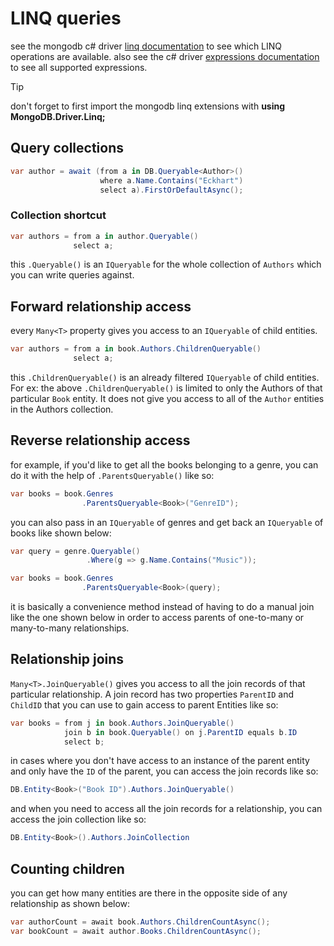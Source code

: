 # LINQ queries

see the mongodb c# driver [linq documentation](http://mongodb.github.io/mongo-csharp-driver/2.11/reference/driver/crud/linq/) to see which LINQ operations are available.
also see the c# driver [expressions documentation](http://mongodb.github.io/mongo-csharp-driver/2.11/reference/driver/expressions/) to see all supported expressions.

> [!tip] 
> don't forget to first import the mongodb linq extensions with **using MongoDB.Driver.Linq;**

## Query collections
```csharp
var author = await (from a in DB.Queryable<Author>()
                    where a.Name.Contains("Eckhart")
                    select a).FirstOrDefaultAsync();
```
### Collection shortcut
```csharp
var authors = from a in author.Queryable()
              select a;
```
this `.Queryable()` is an `IQueryable` for the whole collection of `Authors` which you can write queries against.

## Forward relationship access
every `Many<T>` property gives you access to an `IQueryable` of child entities.
```csharp
var authors = from a in book.Authors.ChildrenQueryable()
              select a;
```
this `.ChildrenQueryable()` is an already filtered `IQueryable` of child entities. For ex: the above `.ChildrenQueryable()` is limited to only the Authors of that particular `Book` entity. It does not give you access to all of the `Author` entities in the Authors collection.

## Reverse relationship access
for example, if you'd like to get all the books belonging to a genre, you can do it with the help of `.ParentsQueryable()` like so:
```csharp
var books = book.Genres
                .ParentsQueryable<Book>("GenreID");
```
you can also pass in an `IQueryable` of genres and get back an `IQueryable` of books like shown below:
```csharp
var query = genre.Queryable()
                 .Where(g => g.Name.Contains("Music"));

var books = book.Genres
                .ParentsQueryable<Book>(query);
```
it is basically a convenience method instead of having to do a manual join like the one shown below in order to access parents of one-to-many or many-to-many relationships.

## Relationship joins
`Many<T>.JoinQueryable()` gives you access to all the join records of that particular relationship. A join record has two properties `ParentID` and `ChildID` that you can use to gain access to parent Entities like so:
```csharp
var books = from j in book.Authors.JoinQueryable()
            join b in book.Queryable() on j.ParentID equals b.ID
            select b;
```

in cases where you don't have access to an instance of the parent entity and only have the `ID` of the parent, you can access the join records like so:
```csharp
DB.Entity<Book>("Book ID").Authors.JoinQueryable()
```

and when you need to access all the join records for a relationship, you can access the join collection like so:

```csharp
DB.Entity<Book>().Authors.JoinCollection
```

## Counting children
you can get how many entities are there in the opposite side of any relationship as shown below:
```csharp
var authorCount = await book.Authors.ChildrenCountAsync();
var bookCount = await author.Books.ChildrenCountAsync();
```